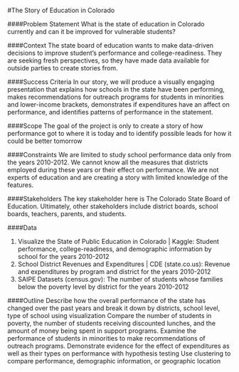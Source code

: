 #The Story of Education in Colorado

####Problem Statement
What is the state of education in Colorado currently and can it be improved for vulnerable students?

####Context
The state board of education wants to make data-driven decisions to improve student’s performance and college-readiness. They are seeking fresh perspectives, so they have made data available for outside parties to create stories from.

####Success Criteria
In our story, we will produce a visually engaging presentation that explains how schools in the state have been performing, makes recommendations for outreach programs for students in minorities and lower-income brackets, demonstrates if expenditures have an affect on performance, and identifies patterns of performance in the statement.

####Scope
The goal of the project is only to create a story of how performance got to where it is today and to identify possible leads for how it could be better tomorrow 

####Constraints
We are limited to study school performance data only from the years 2010-2012. We cannot know all the measures that districts employed during these years or their effect on performance. We are not experts of education and are creating a story with limited knowledge of the features. 

####Stakeholders
The key stakeholder here is The Colorado State Board of Education. Ultimately, other stakeholders include district boards, school boards, teachers, parents, and students.

####Data
1. Visualize the State of Public Education in Colorado | Kaggle: Student performance, college-readiness, and demographic information by school for the years 2010-2012 
2. School District Revenues and Expenditures | CDE (state.co.us): Revenue and expenditures by program and district for the years 2010-2012
3. SAIPE Datasets (census.gov): The number of students whose families below the poverty level by district for the years 2010-2012

####Outline
Describe how the overall performance of the state has changed over the past years and break it down by districts, school level, type of school using visualization
Compare the number of students in poverty, the number of students receiving discounted lunches, and the amount of money being spent in support programs.
Examine the performance of students in minorities to make recommendations of outreach programs.
Demonstrate evidence for the effect of expenditures as well as their types on performance with hypothesis testing
Use clustering to compare performance, demographic information, or geographic location

